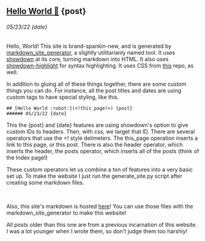 ## [Hello World :robot:](<!this_page!>) {post}
###### 05/23/22 {date}




Hello, World! This site is brand-spankin-new, and is generated by [markdown\_site\_generator](https://github.com/WyattMarks/markdown_site_generator), a slightly utilitarianly named tool. It uses [showdown](https://github.com/showdownjs/showdown/) at its core, turning markdown into HTML. It also uses [showdown-highlight](https://github.com/Bloggify/showdown-highlight) for syntax highlighting. It uses CSS from [this](https://github.com/sindresorhus/github-markdown-css) repo, as well. 

In addition to gluing all of these things together, there are some custom things you can do. For instance, all the post titles and dates are using custom tags to have special styling, like this. 
```
## [Hello World :robot:](<​!this_page!>) {post}
###### 05/23/22 {date}
```
This the {post} and {date} features are using showdown's option to give custom IDs to headers. Then, with css, we target that ID. There are several operators that use the <! style delimeters. The this_page operation inserts a link to this page, or this post. There is also the header operator, which inserts the header, the posts operator, which inserts all of the posts (think of the Index page!)

These custom operators let us combine a ton of features into a very basic set up. To make the website I just run the generate_site.py script after creating some markdown files. 

<br/>

Also, this site's markdown is hosted [here](https://github.com/WyattMarks/personal_site)! You can use those files with the markdown\_site\_generator to make this website!

All posts older than this one are from a previous incarnation of this website. I was a lot younger when I wrote them, so don't judge them too harshly!